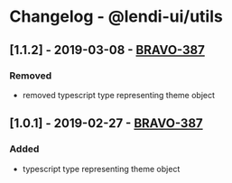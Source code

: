 # Changelog - @lendi-ui/utils

## [1.1.2] - 2019-03-08 - [BRAVO-387](https://creditandfinance.atlassian.net/browse/BRAVO-387)
### Removed
- removed typescript type representing theme object

## [1.0.1] - 2019-02-27 - [BRAVO-387](https://creditandfinance.atlassian.net/browse/BRAVO-387)
### Added
- typescript type representing theme object